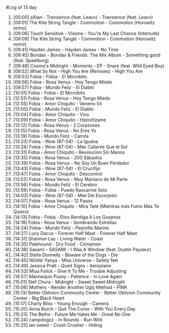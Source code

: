 #Log of 13 day

1. [00:00] aXian - Transience (feat. Leavv) - Transience (feat. Leavv)
1. [09:01] The Kite String Tangle - Commotion - Commotion (Horowitz remix)
1. [09:06] Touch Sensitive - Visions - You're My Last Chance (Interlude)
1. [09:09] The Kite String Tangle - Commotion - Commotion (Horowitz remix)
1. [09:41] Hayden James - Hayden James - No Time
1. [09:45] Bondax - Bondax & Friends: The Mix Album - Something good (feat. Speelburg)
1. [09:48] Cosmo's Midnight - Moments - EP - Snare (feat. Wild Eyed Boy)
1. [09:52] What So Not - High You Are (Remixes) - High You Are
1. [09:53] Fobia - Fobia - El Microbito
1. [09:56] Fobia - Rosa Venus - Hoy Tengo Miedo
1. [09:57] Fobia - Mundo Feliz - El Diablo
1. [10:01] Fobia - Fobia - El Microbito
1. [12:51] Fobia - Rosa Venus - Hoy Tengo Miedo
1. [12:55] Fobia - Amor Chiquito - Veneno Vil
1. [13:00] Fobia - Mundo Feliz - El Diablo
1. [13:04] Fobia - Amor Chiquito - Vivo
1. [13:09] Fobia - Amor Chiquito - Hipnotízame
1. [13:12] Fobia - Rosa Venus - 2 Corazones
1. [13:15] Fobia - Rosa Venus - No Eres Yo
1. [13:19] Fobia - Mundo Feliz - Camila
1. [13:23] Fobia - Wow (87-04) - La Iguana
1. [13:28] Fobia - Wow (87-04) - Más Caliente Que el Sol
1. [13:31] Fobia - Amor Chiquito - Revolución Sin Manos
1. [13:35] Fobia - Rosa Venus - 200 Sábados
1. [13:39] Fobia - Rosa Venus - No Soy Un Buen Perdedor
1. [13:43] Fobia - Wow (87-04) - El Crucifijo
1. [13:47] Fobia - Amor Chiquito - Descontrol
1. [13:52] Fobia - Rosa Venus - Muy Maníaco de Mi Parte
1. [13:56] Fobia - Mundo Feliz - El Cerebro
1. [13:59] Fobia - Fobia - Puedo Rascarme Solo
1. [14:03] Fobia - Wow (87-04) - Miel Del Escorpión
1. [14:07] Fobia - Rosa Venus - 12 Pasos
1. [14:10] Fobia - Amor Chiquito - Mira Teté (Mientras más Fumo Más Te Quiero)
1. [14:13] Fobia - Fobia - Dios Bendiga A Los Gusanos
1. [14:18] Fobia - Rosa Venus - Sembrando Estrellas
1. [14:24] Fobia - Mundo Feliz - Pepinillo Marino
1. [14:27] Lucy Dacus - Forever Half Mast - Forever Half Mast
1. [14:31] Shannon Lay - Living Water - Coast
1. [14:35] Palehound - Dry Food - Cinnamon
1. [14:38] Sasami - SASAMI - I Was A Window (feat. Dustin Payseur)
1. [14:42] Stella Donnelly - Beware of the Dogs - Die
1. [14:45] Nilüfer Yanya - Miss Universe - Safety Net
1. [14:49] Jessica Pratt - Quiet Signs - Aeroplane
1. [14:53] Miya Folick - Give It To Me - Trouble Adjusting
1. [14:57] Mannequin Pussy - Patience - In Love Again
1. [15:01] Stef Chura - Midnight - Sweet Sweet Midnight
1. [15:06] Mothers - Render Another Ugly Method - PINK
1. [15:13] Better Oblivion Community Center - Better Oblivion Community Center - Big Black Heart
1. [15:17] Charly Bliss - Young Enough - Camera
1. [15:20] Anna Burch - Quit The Curse - With You Every Day
1. [15:23] The Beths - Future Me Hates Me - Great No One
1. [15:24] campdogzz - In Rounds - Run Wild
1. [15:25] ian sweet - Crush Crusher - Hiding
